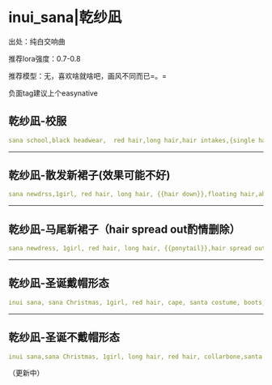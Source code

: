 # inui_sana|乾纱凪
出处：纯白交响曲 </p>
推荐lora强度：0.7-0.8</p>
推荐模型：无，喜欢啥就啥吧，画风不同而已=。=</p>
负面tag建议上个easynative</p>

## 乾纱凪-校服
 ```yaml
 sana school,black headwear,  red hair,long hair,hair intakes,{single hair intake},ahoge, single braid,looking at viewer,black socks, ponytail, braid, kneehighs, bow,  school uniform,puffy sleeves, white skirt, 
  ```

------
## 乾纱凪-散发新裙子(效果可能不好)
 ```yaml
sana newdrss,1girl, red hair, long hair, {{hair down}},floating hair,ahoge, single hair intake, hair between eyes,bangs,long sleeves, purple eyes, dress,black dress,necklace, bare shoulders,
  ```

------
## 乾纱凪-马尾新裙子（hair spread out酌情删除）
 ```yaml
sana newdress, 1girl, red hair, long hair, {{ponytail}},hair spread out,single hair intake,bangs, ahoge, hair between eyes,long sleeves, purple eyes, dress,black dress,necklace, bare shoulders, white ribbon
  ```

------
## 乾纱凪-圣诞戴帽形态
 ```yaml
inui sana, sana Christmas, 1girl, red hair, cape, santa costume, boots, long hair,santa hat, hood, plaid-trimmed skirt
  ```

------
## 乾纱凪-圣诞不戴帽形态
 ```yaml
inui sana,sana Christmas, 1girl, long hair, red hair, collarbone,santa costume, hair between eyes, shiny, shiny hair, single hair intake, bangs, purple eyes,small breasts, 
  ```

（更新中）
